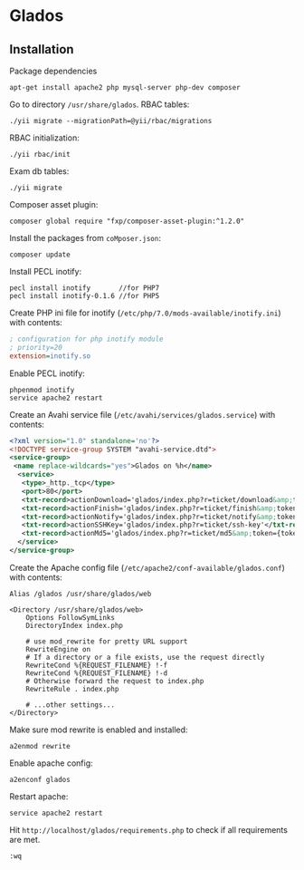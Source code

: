 # Glados

## Installation

Package dependencies

```shell
apt-get install apache2 php mysql-server php-dev composer
```

Go to directory `/usr/share/glados`.
RBAC tables:
```shell
./yii migrate --migrationPath=@yii/rbac/migrations
```

RBAC initialization:
```shell
./yii rbac/init
```

Exam db tables:
```shell
./yii migrate
```

Composer asset plugin:
```shell
composer global require "fxp/composer-asset-plugin:^1.2.0"
```

Install the packages from `coMposer.json`:
```shell
composer update
```

Install PECL inotify:
```shell
pecl install inotify	   //for PHP7
pecl install inotify-0.1.6 //for PHP5
```

Create PHP ini file for inotify (`/etc/php/7.0/mods-available/inotify.ini`) with contents:
```ini
; configuration for php inotify module
; priority=20
extension=inotify.so
```

Enable PECL inotify:
```shell
phpenmod inotify
service apache2 restart
```

Create an Avahi service file (`/etc/avahi/services/glados.service`) with contents:
```xml
<?xml version="1.0" standalone='no'?>
<!DOCTYPE service-group SYSTEM "avahi-service.dtd">
<service-group>
 <name replace-wildcards="yes">Glados on %h</name>
  <service>
   <type>_http._tcp</type>
   <port>80</port>
   <txt-record>actionDownload='glados/index.php?r=ticket/download&amp;token={token}'</txt-record>
   <txt-record>actionFinish='glados/index.php?r=ticket/finish&amp;token={token}'</txt-record>
   <txt-record>actionNotify='glados/index.php?r=ticket/notify&amp;token={token}&amp;state={state}'</txt-record>
   <txt-record>actionSSHKey='glados/index.php?r=ticket/ssh-key'</txt-record>
   <txt-record>actionMd5='glados/index.php?r=ticket/md5&amp;token={token}'</txt-record>
  </service>
</service-group>
```

Create the Apache config file (`/etc/apache2/conf-available/glados.conf`) with contents:
```
Alias /glados /usr/share/glados/web

<Directory /usr/share/glados/web>
    Options FollowSymLinks
    DirectoryIndex index.php

    # use mod_rewrite for pretty URL support
    RewriteEngine on
    # If a directory or a file exists, use the request directly
    RewriteCond %{REQUEST_FILENAME} !-f
    RewriteCond %{REQUEST_FILENAME} !-d
    # Otherwise forward the request to index.php
    RewriteRule . index.php

    # ...other settings...
</Directory>
```

Make sure mod rewrite is enabled and installed:

```shell
a2enmod rewrite
```

Enable apache config:
```shell
a2enconf glados
```

Restart apache:
```shell
service apache2 restart
```

Hit `http://localhost/glados/requirements.php` to check if all requirements are met.

```shell
:wq
```
